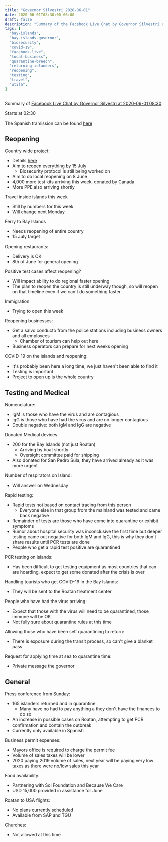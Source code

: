 ```yaml
---
title: "Governor Silvestri 2020-06-01"
date: 2020-06-01T08:30:00-06:00
draft: false
description: "Summary of the Facebook Live Chat by Governor Silvestri at 2020-06-01 08:30"
tags: [
  "bay-islands",
  "bay-islands-governor",
  "biosecurity",
  "covid-19",
  "facebook-live",
  "local-business",
  "quarantine-breech",
  "returning-islanders",
  "reopening",
  "testing",
  "travel",
  "utila",
]
---
```


Summary of [Facebook Live Chat by Governor Silvestri at 2020-06-01
08:30](https://www.facebook.com/gobernacionislas/videos/362897551335433)

Starts at 02:30

The Spanish tramission can be found [here](https://www.facebook.com/gobernacionislas/videos/542384023094531/)

Reopening
---------

Country wide project:
* Details [here](http://covid19roatan.com/wp-content/uploads/2020/06/Reapertura-Inteligente-Gradual-y-Progresiva-de-la-Economia-y-las-Actividades-Sociales-vp.es_.en_.pdf)
* Aim to reopen everything by 15 July
  * Biosecurity protocol is still being worked on
* Aim to do local reopening on 8 June
* 4,000 more test kits arriving this week, donated by Canada
* More PPE also arriving shortly

Travel inside islands this week
* Still by numbers for this week
* Will change next Monday

Ferry to Bay Islands
* Needs reopening of entire country
* 15 July target

Opening restaurants:
* Delivery is OK
* 8th of June for general opening

Positive test cases affect reopening?
* Will impact ability to do regional faster opening
* The plan to reopen the country is still underway though, so will reopen on
  that timeline even if we can't do something faster

Immigration
* Trying to open this week

Reopening businesses:
* Get a salvo conducto from the police stations including business owners and
  all employees
  * Chamber of tourism can help out here
* Business operators can prepare for next weeks opening

COVID-19 on the islands and reopening:
* It's probably been here a long time, we just haven't been able to find it
* Testing is important
* Project to open up is the whole country

Testing and Medical
-------------------

Nomenclature:
* IgM is those who have the virus and are contagious
* IgG is those who have had the virus and are no longer contagious
* Double negative: both IgM and IgG are negative

Donated Medical devices
* 200 for the Bay Islands (not just Roatan)
  * Arriving by boat shortly
  * Oversight committee paid for shipping
* Also donated for San Pedro Sula, they have arrived already as it was more
  urgent

Number of respirators on Island:
* Will answer on Wednesday

Rapid testing:
* Rapid tests not based on contact tracing from this person
  * Everyone else in that group from the mainland was tested and came back
    negative
* Remainder of tests are those who have come into quarantine or exhibit symptoms
* Rumor about hospital security was inconclusive the first time but deeper
  testing came out negative for both IgM and IgG, this is why they don't share
  results until PCR tests are done
* People who get a rapid test positive are quarantined

PCR testing on islands:
* Has been difficult to get testing equipment as most countries that can are
  hoarding, expect to get some donated after the crisis is over

Handling tourists who get COVID-19 in the Bay Islands:
* They will be sent to the Roatan treatment center

People who have had the virus arriving:
* Expect that those with the virus will need to be quarantined, those immune
  will be OK
* Not fully sure about quarantine rules at this time

Allowing those who have been self quarantining to return:
* There is exposure during the transit process, so can't give a blanket pass

Request for applying time at sea to quarantine time:
* Private message the governor

General
-------

Press conference from Sunday:
* 165 islanders returned and in quarantine
  * Many have no had to pay anything a they don't have the finances to do so
* An increase in possible cases on Roatan, attempting to get PCR confirmation
  and contain the outbreak
* Currently only available in Spanish

Business permit expenses:
* Mayors office is required to charge the permit fee
* Volume of sales taxes will be lower
* 2020 paying 2019 volume of sales, next year will be paying very low taxes as
  there were no/low sales this year

Food availability:
* Partnering with Sol Foundation and Because We Care
* USD 15,000 provided in assistance for June

Roatan to USA flights:
* No plans currently scheduled
* Available from SAP and TGU

Churches:
* Not allowed at this time
